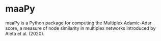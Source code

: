 # maaPy
 maaPy is a Python package for computing the Multiplex Adamic-Adar score, a measure of node similarity in multiplex networks introduced by Aleta et al. (2020).
